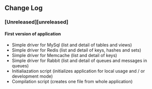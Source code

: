 ## Change Log

### [Unreleased][unreleased]

#### First version of application
- Simple driver for MySql (list and detail of tables and views)
- Simple driver for Redis (list and detail of keys, hashes and sets)
- Simple driver for Memcache (list and detail of keys)
- Simple driver for Rabbit (list and detail of queues and messages in queues)
- Initialiazation script (initializes application for local usage and / or development mode)
- Compilation script (creates one file from whole application)
